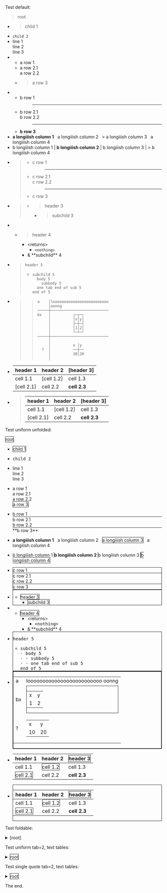 Test default:
> root
- > child 1
- `child 2`
- line 1<br>
  line 2<br>
  line 3
- - a row 1
  - a row 2.1<br>
    a row 2.2
  - > a row 3
- - b row 1
    > ---
  - b row 2.1<br>
    b row 2.2
    > ---
  - **b row 3**
- **a longiiish column 1** &nbsp; a longiiish column 2 &nbsp; > a longiiish column 3 &nbsp; a longiiish column 4
- b longiiish column 1 | **b longiiish column 2** | b longiiish column 3 | > b longiiish column 4
- > - c row 1
  >   > ---
  > - c row 2.1<br>
  >   c row 2.2
  >   > ---
  > - c row 3
- > 
  > - > header 3
  >   - > subchild 3
- 
  - > header 4
    - \<returns\>
      - `<nothing>`
    - & \*\*subchild\*\* 4
- > `header 5`
  > - ```
  >   subchild 5
  >     body 5
  >       subbody 5
  >   	one tab end of sub 5
  >   end of 5
  >   ```
  >   
- > > ```
  > > a    │looooooooooooooooooooooooo
  > >      │oonng
  > > ─────┼──────────────────────────
  > > bx   │          ┌─┬─┐
  > >      │          │x│y│
  > >      │          ├─┼─┤
  > >      │          │1│2│
  > >      │          └─┴─┘
  > > ─────┼──────────────────────────
  > >      │
  > >      │          x │y
  > >   ?  │          ──┼──
  > >      │          10│20
  > >      │
  > > ```
  > > 
- header 1  |header 2  |[header 3]
  ----------|----------|----------
  cell 1.1  |[cell 1.2]|cell 1.3
  [cell 2.1]|cell 2.2  |<b>cell 2.3</b>
- > header 1  |header 2  |[header 3]
  > ----------|----------|----------
  > cell 1.1  |[cell 1.2]|cell 1.3
  > [cell 2.1]|cell 2.2  |<b>cell 2.3</b>

Test uniform unfolded:

<span style="border:thin solid">root</span>
- <span style="border:thin solid">child 1</span>
- <span style="font-family: monospace">child 2</span>
- line 1<br>
  line 2<br>
  line 3
- a row 1<br>
  a row 2.1<br>
  a row 2.2<br>
  <span style="border:thin solid">a row 3</span>
- <div style="border-bottom:thin solid">
  b row 1</div>
  <div style="border-bottom:thin solid">
  b row 2.1<br>
  b row 2.2</div>
  **b row 3**
- **a longiiish column 1** &nbsp; a longiiish column 2 &nbsp; <span style="border:thin solid">a longiiish column 3</span> &nbsp; a longiiish column 4
- <span style="border-right: thin solid">b longiiish column 1 </span> <span style="border-right: thin solid">**b longiiish column 2** </span> <span style="border-right: thin solid">b longiiish column 3 </span> <span style="border:thin solid">b longiiish column 4</span>
- <div style="border:thin solid">
  
  <div style="border-bottom:thin solid">
  c row 1</div>
  <div style="border-bottom:thin solid">
  c row 2.1<br>
  c row 2.2</div>
  c row 3
  </div>
- <div style="border:thin solid">
  
  
  - <span style="border:thin solid">header 3</span>
    - <span style="border:thin solid">subchild 3</span>
  </div>
- 
  - <span style="border:thin solid">header 4</span>
    - \<returns\>
      - <span style="font-family: monospace">\<nothing\></span>
    - & \*\*subchild\*\* 4
- <div style="border:thin solid">
  
  <span style="font-family: monospace">header 5</span>
  - <div style="font-family: monospace">
    subchild 5<br>
    · body 5<br>
    · · subbody 5<br>
    · · one tab end of sub 5<br>
    end of 5
    </div>
  </div>
- <div style="border:thin solid">
  
  <div style="border:thin solid">
  
  <div>
   <table class="framed">
    <tr class=""><td class=""><span class="">a</span></td>
     <td class=""><span class="">looooooooooooooooooooooooo
                                 oonng</span></td>
    </tr>
    <tr class=""><td class=""><span class="">bx</span></td>
     <td class="">
      <div class="center">
       <div style="border:thin solid">
        <table class="framed">
         <tr class=""><td class=""><span class="">x</span></td>
          <td class=""><span class="">y</span></td>
         </tr>
         <tr class=""><td class=""><span class="">1</span></td>
          <td class=""><span class="">2</span></td>
         </tr>
        </table>
       </div>
      </div>
     </td>
    </tr>
    <tr class=""><td class=""><span class="">?</span></td>
     <td class="">
      <div class="center">
       <table class="framed">
        <tr class=""><td class=""><span class="">x</span></td>
         <td class=""><span class="">y</span></td>
        </tr>
        <tr class=""><td class=""><span class="">10</span></td>
         <td class=""><span class="">20</span></td>
        </tr>
       </table>
      </div>
     </td>
    </tr>
   </table>
  </div>
  </div>
  </div>
- header 1                                       |header 2                                       |<span style="border:thin solid">header 3</span>
  -----------------------------------------------|-----------------------------------------------|-----------------------------------------------
  cell 1.1                                       |<span style="border:thin solid">cell 1.2</span>|cell 1.3
  <span style="border:thin solid">cell 2.1</span>|cell 2.2                                       |<b>cell 2.3</b>
- <div style="border:thin solid">
  
  header 1                                       |header 2                                       |<span style="border:thin solid">header 3</span>
  -----------------------------------------------|-----------------------------------------------|-----------------------------------------------
  cell 1.1                                       |<span style="border:thin solid">cell 1.2</span>|cell 1.3
  <span style="border:thin solid">cell 2.1</span>|cell 2.2                                       |<b>cell 2.3</b>
  </div>

Test foldable:
<details><summary>[root]</summary>

- > child 1
- `child 2`
- line 1<br>
  line 2<br>
  line 3
- - a row 1
  - a row 2.1<br>
    a row 2.2
  - > a row 3
- - b row 1
    > ---
  - b row 2.1<br>
    b row 2.2
    > ---
  - **b row 3**
- **a longiiish column 1** &nbsp; a longiiish column 2 &nbsp; > a longiiish column 3 &nbsp; a longiiish column 4
- b longiiish column 1 | **b longiiish column 2** | b longiiish column 3 | > b longiiish column 4
- > - c row 1
  >   > ---
  > - c row 2.1<br>
  >   c row 2.2
  >   > ---
  > - c row 3
- > <details><summary></summary>
  > 
  > - <details><summary>[header 3]</summary>
  >   
  >   - > subchild 3
  >   </details>
  > </details>
- <details><summary></summary>
  
  - <details><summary>[header 4]</summary>
    
    - <details><summary>&lt;returns&gt;</summary>
      
      - `<nothing>`
      </details>
    - & \*\*subchild\*\* 4
    </details>
  </details>
- > <details><summary><span style="font-family: monospace">header 5</span></summary>
  > 
  > - ```
  >   subchild 5
  >     body 5
  >       subbody 5
  >   	one tab end of sub 5
  >   end of 5
  >   ```
  >   
  > </details>
- > > ```
  > > a    │looooooooooooooooooooooooo
  > >      │oonng
  > > ─────┼──────────────────────────
  > > bx   │          ┌─┬─┐
  > >      │          │x│y│
  > >      │          ├─┼─┤
  > >      │          │1│2│
  > >      │          └─┴─┘
  > > ─────┼──────────────────────────
  > >      │
  > >      │          x │y
  > >   ?  │          ──┼──
  > >      │          10│20
  > >      │
  > > ```
  > > 
- header 1  |header 2  |[header 3]
  ----------|----------|----------
  cell 1.1  |[cell 1.2]|cell 1.3
  [cell 2.1]|cell 2.2  |<b>cell 2.3</b>
- > header 1  |header 2  |[header 3]
  > ----------|----------|----------
  > cell 1.1  |[cell 1.2]|cell 1.3
  > [cell 2.1]|cell 2.2  |<b>cell 2.3</b>
</details>

Test uniform tab=2, text tables:
<details><summary><span style="border:thin solid">root</span></summary>

- <span style="border:thin solid">child 1</span>
- <span style="font-family: monospace">child 2</span>
- line 1<br>
  line 2<br>
  line 3
- a row 1<br>
  a row 2.1<br>
  a row 2.2<br>
  <span style="border:thin solid">a row 3</span>
- <div style="border-bottom:thin solid">
  b row 1</div>
  <div style="border-bottom:thin solid">
  b row 2.1<br>
  b row 2.2</div>
  **b row 3**
- **a longiiish column 1** &nbsp; a longiiish column 2 &nbsp; <span style="border:thin solid">a longiiish column 3</span> &nbsp; a longiiish column 4
- <span style="border-right: thin solid">b longiiish column 1 </span> <span style="border-right: thin solid">**b longiiish column 2** </span> <span style="border-right: thin solid">b longiiish column 3 </span> <span style="border:thin solid">b longiiish column 4</span>
- <div style="border:thin solid">
  
  <div style="border-bottom:thin solid">
  c row 1</div>
  <div style="border-bottom:thin solid">
  c row 2.1<br>
  c row 2.2</div>
  c row 3
  </div>
- <div style="border:thin solid">
  
  <details><summary></summary>
  
  - <details><summary><span style="border:thin solid">header 3</span></summary>
    
    - <span style="border:thin solid">subchild 3</span>
    </details>
  </details>
  </div>
- <details><summary></summary>
  
  - <details><summary><span style="border:thin solid">header 4</span></summary>
    
    - <details><summary>&lt;returns&gt;</summary>
      
      - <span style="font-family: monospace">\<nothing\></span>
      </details>
    - & \*\*subchild\*\* 4
    </details>
  </details>
- <div style="border:thin solid">
  
  <details><summary><span style="font-family: monospace">header 5</span></summary>
  
  - <div style="font-family: monospace">
    subchild 5<br>
    · body 5<br>
    · · subbody 5<br>
    · one tab end of sub 5<br>
    end of 5
    </div>
  </details>
  </div>
- <div style="border:thin solid">
  
  <div style="border:thin solid">
  
  <div style="font-family: monospace">
  a ·· │looooooooooooooooooooooooo<br>
  · ·· │oonng<br>
  ─────┼──────────────────────────<br>
  bx · │ · · · ·· ┌─┬─┐<br>
  · ·· │ · · · ·· │x│y│<br>
  · ·· │ · · · ·· ├─┼─┤<br>
  · ·· │ · · · ·· │1│2│<br>
  · ·· │ · · · ·· └─┴─┘<br>
  ─────┼──────────────────────────<br>
  · ·· │<br>
  · ·· │ · · · ·· x │y<br>
  · ?· │ · · · ·· ──┼──<br>
  · ·· │ · · · ·· 10│20<br>
  · ·· │
  </div>
  </div>
  </div>
- header 1                                       |header 2                                       |<span style="border:thin solid">header 3</span>
  -----------------------------------------------|-----------------------------------------------|-----------------------------------------------
  cell 1.1                                       |<span style="border:thin solid">cell 1.2</span>|cell 1.3
  <span style="border:thin solid">cell 2.1</span>|cell 2.2                                       |<b>cell 2.3</b>
- <div style="border:thin solid">
  
  header 1                                       |header 2                                       |<span style="border:thin solid">header 3</span>
  -----------------------------------------------|-----------------------------------------------|-----------------------------------------------
  cell 1.1                                       |<span style="border:thin solid">cell 1.2</span>|cell 1.3
  <span style="border:thin solid">cell 2.1</span>|cell 2.2                                       |<b>cell 2.3</b>
  </div>
</details>

Test single quote tab=2, text tables:
<details><summary><span style="border:thin solid">root</span></summary>

- <span style="border:thin solid">child 1</span>
- <span style="font-family: monospace">child 2</span>
- line 1<br>
  line 2<br>
  line 3
- a row 1<br>
  a row 2.1<br>
  a row 2.2<br>
  <span style="border:thin solid">a row 3</span>
- <div style="border-bottom:thin solid">
  b row 1</div>
  <div style="border-bottom:thin solid">
  b row 2.1<br>
  b row 2.2</div>
  **b row 3**
- **a longiiish column 1** &nbsp; a longiiish column 2 &nbsp; <span style="border:thin solid">a longiiish column 3</span> &nbsp; a longiiish column 4
- <span style="border-right: thin solid">b longiiish column 1 </span> <span style="border-right: thin solid">**b longiiish column 2** </span> <span style="border-right: thin solid">b longiiish column 3 </span> <span style="border:thin solid">b longiiish column 4</span>
- <div style="border:thin solid">
  
  <div style="border-bottom:thin solid">
  c row 1</div>
  <div style="border-bottom:thin solid">
  c row 2.1<br>
  c row 2.2</div>
  c row 3
  </div>
- <div style="border:thin solid">
  
  <details><summary></summary>
  
  - <details><summary><span style="border:thin solid">header 3</span></summary>
    
    - <span style="border:thin solid">subchild 3</span>
    </details>
  </details>
  </div>
- <details><summary></summary>
  
  - <details><summary><span style="border:thin solid">header 4</span></summary>
    
    - <details><summary>&lt;returns&gt;</summary>
      
      - <span style="font-family: monospace">\<nothing\></span>
      </details>
    - & \*\*subchild\*\* 4
    </details>
  </details>
- <div style="border:thin solid">
  
  <details><summary><span style="font-family: monospace">header 5</span></summary>
  
  - `subchild 5`<br>
    `· body 5`<br>
    `· · subbody 5`<br>
    `· one tab end of sub 5`<br>
    `end of 5`
  </details>
  </div>
- <div style="border:thin solid">
  
  <div style="border:thin solid">
  
  `a ·· │looooooooooooooooooooooooo`<br>
  `· ·· │oonng`<br>
  `─────┼──────────────────────────`<br>
  `bx · │ · · · ·· ┌─┬─┐`<br>
  `· ·· │ · · · ·· │x│y│`<br>
  `· ·· │ · · · ·· ├─┼─┤`<br>
  `· ·· │ · · · ·· │1│2│`<br>
  `· ·· │ · · · ·· └─┴─┘`<br>
  `─────┼──────────────────────────`<br>
  `· ·· │`<br>
  `· ·· │ · · · ·· x │y`<br>
  `· ?· │ · · · ·· ──┼──`<br>
  `· ·· │ · · · ·· 10│20`<br>
  `· ·· │`
  </div>
  </div>
- header 1                                       |header 2                                       |<span style="border:thin solid">header 3</span>
  -----------------------------------------------|-----------------------------------------------|-----------------------------------------------
  cell 1.1                                       |<span style="border:thin solid">cell 1.2</span>|cell 1.3
  <span style="border:thin solid">cell 2.1</span>|cell 2.2                                       |<b>cell 2.3</b>
- <div style="border:thin solid">
  
  header 1                                       |header 2                                       |<span style="border:thin solid">header 3</span>
  -----------------------------------------------|-----------------------------------------------|-----------------------------------------------
  cell 1.1                                       |<span style="border:thin solid">cell 1.2</span>|cell 1.3
  <span style="border:thin solid">cell 2.1</span>|cell 2.2                                       |<b>cell 2.3</b>
  </div>
</details>

The end.
